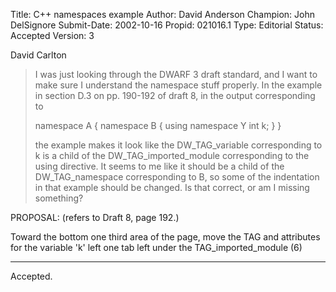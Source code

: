 Title:       C++ namespaces example
Author:      David Anderson
Champion:    John DelSignore
Submit-Date: 2002-10-16
Propid:      021016.1
Type:        Editorial
Status:      Accepted
Version:     3

David Carlton
>
>I was just looking through the DWARF 3 draft standard, and I want to
>make sure I understand the namespace stuff properly.  In the example
>in section D.3 on pp. 190-192 of draft 8, in the output corresponding
>to
>
>namespace A {
>  namespace B {
>    using namespace Y
>    int k;
>  }
>}
>
>the example makes it look like the DW_TAG_variable corresponding to k
>is a child of the DW_TAG_imported_module corresponding to the using
>directive.  It seems to me like it should be a child of the
>DW_TAG_namespace corresponding to B, so some of the indentation in
>that example should be changed.  Is that correct, or am I missing
>something?

PROPOSAL:
(refers to Draft 8, page 192.)


Toward the bottom one third area of the page, 
move the  TAG and attributes
for the variable 'k' left one tab left under the TAG_imported_module (6)

---------------------------------------------------------------------

Accepted.

